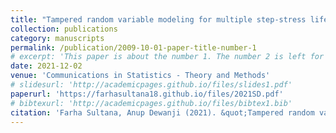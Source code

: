```yaml
---
title: "Tampered random variable modeling for multiple step-stress life test"
collection: publications
category: manuscripts
permalink: /publication/2009-10-01-paper-title-number-1
# excerpt: 'This paper is about the number 1. The number 2 is left for future work.'
date: 2021-12-02
venue: 'Communications in Statistics - Theory and Methods'
# slidesurl: 'http://academicpages.github.io/files/slides1.pdf'
paperurl: 'https://farhasultana18.github.io/files/2021SD.pdf'
# bibtexurl: 'http://academicpages.github.io/files/bibtex1.bib'
citation: 'Farha Sultana, Anup Dewanji (2021). &quot;Tampered random variable modeling for multiple step-stress life test.&quot; <i>Communications in Statistics - Theory and Methods</i>. 52(15):5387-5406.'
---
```


